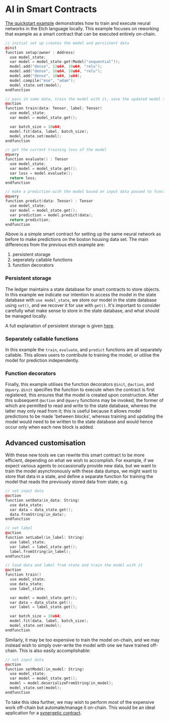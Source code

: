 
# AI in Smart Contracts

[The quickstart example](/getting-started/quickstart#training-a-neural-network) demonstrates how to train and execute neural networks in the Etch language locally. This example focuses on reworking that example as a smart contract that can be executed entirely on-chain.

``` c++
// initial set up creates the model and persistent data
@init
function setup(owner : Address)
  use model_state;
  var model = model_state.get(Model("sequential"));
  model.add("dense", 13u64, 10u64, "relu");
  model.add("dense", 10u64, 10u64, "relu");
  model.add("dense", 10u64, 1u64);
  model.compile("mse", "adam");
  model_state.set(model);
endfunction

// pass in some data, train the model with it, save the updated model to state
@action
function train(data: Tensor, label: Tensor)
  use model_state;
  var model = model_state.get();

  var batch_size = 10u64;
  model.fit(data, label, batch_size);
  model_state.set(model);
endfunction

// get the current training loss of the model
@query
function evaluate() : Tensor
  use model_state;
  var model = model_state.get();
  var loss = model.evaluate();
  return loss;
endfunction

// make a prediction with the model based on input data passed to function
@query
function predict(data: Tensor) : Tensor
  use model_state;
  var model = model_state.get();
  var prediction = model.predict(data);
  return prediction;
endfunction

```

Above is a simple smart contract for setting up the same neural network as before to make predictions on the boston housing data set.
The main differences from the previous etch example are:

1. persistent storage
2. seperately callable functions
3. function decorators

### Persistent storage

The ledger maintains a state database for smart contracts to store objects. In this example we indicate our intention to access the model in the state database with `use model_state`, we store our model in the state database using `set()`, and we recover it for use with `get()`. It's important to consider carefully what make sense to store in the state database, and what should be managed locally.

A full explanation of persistent storage is given <a href="/etch-language/persistent-globals" target=_blank>here</a>.

### Separately callable functions

In this example the `train`, `evaluate`, and `predict` functions are all separately callable. This allows users to contribute to training the model, or utilise the model for prediction independently.

### Function decorators

Finally, this example utilises the function decorators `@init`, `@action`, and `@query`. `@init` specifies the function to execute when the contract is first registered, this ensures that the model is created upon construction. After this subsequent `@action` and `@query` functions may be invoked, the former of which are permitted to read and write to the state database, whereas the latter may only read from it; this is useful because it allows model predictions to be made 'between blocks', whereas training and updating the model would need to be written to the state database and would hence occur only when each new block is added.

## Advanced customisation

With these new tools we can rewrite this smart contract to be more efficient, depending on what we wish to accomplish. For example, if we expect various agents to occassionally provide new data, but we want to train the model asynchronously with these data dumps, we might want to store that data in a state, and define a separate function for training the model that reads the previously stored data from state; e.g.

``` c++
// set input data
@action
function setData(in_data: String)
  use data_state;
  var data = data_state.get();
  data.fromString(in_data);
endfunction

// set label
@action
function setLabel(in_label: String)
  use label_state;
  var label = label_state.get();
  label.fromString(in_label);
endfunction

// load data and label from state and train the model with it
@action
function train()
  use model_state;
  use data_state;
  use label_state;

  var model = model_state.get();
  var data = data_state.get();
  var label = label_state.get();

  var batch_size = 10u64;
  model.fit(data, label, batch_size);
  model_state.set(model);
endfunction
```

Similarly, it may be too expensive to train the model on-chain, and we may instead wish to simply over-write the model with one we have trained off-chain. This is also easily accomplishable:

``` c++
// set input data
@action
function setModel(in_model: String)
  use model_state;
  var model = model_state.get();
  model = model.deserializeFromString(in_model);
  model_state.set(model);
endfunction
```

To take this idea further, we may wish to perform most of the expensive work off-chain but automate/manage it on-chain. This would be an ideal application for a <a href="/machine-learning/synergetic-contract-example" target=_blank>synergetic contract</a>.

<br />
